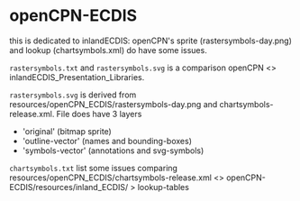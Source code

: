 # openCPN-ECDIS

this is dedicated to inlandECDIS: openCPN's sprite (rastersymbols-day.png) and lookup (chartsymbols.xml) do have some issues.

`rastersymbols.txt` and `rastersymbols.svg` is a comparison openCPN <> inlandECDIS_Presentation_Libraries.

`rastersymbols.svg` is derived from resources/openCPN_ECDIS/rastersymbols-day.png and chartsymbols-release.xml. File does have 3 layers
* 'original' (bitmap sprite)
* 'outline-vector' (names and bounding-boxes)
* 'symbols-vector' (annotations and svg-symbols)

`chartsymbols.txt` list some issues comparing resources/openCPN_ECDIS/chartsymbols-release.xml <> openCPN-ECDIS/resources/inland_ECDIS/ > lookup-tables
